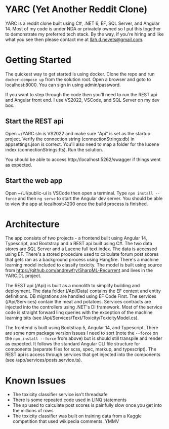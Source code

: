 # YARC (Yet Another Reddit Clone)

YARC is a reddit clone built using C#, .NET 6, EF, SQL Server, and Angular 14. Most of my code is under NDA or privately owned so I put this together 
to demonstrate my preferred tech stack. By the way, if you're hiring and like what you see then please contact me at llah.d.nevets@gmail.com.

# Getting Started

The quickest way to get started is using docker. Clone the repo and run `docker-compose up` from the solution root. Open a browser and goto to localhost:8000. 
You can sign in using admin/password. 

If you want to step through the code then you'll need to run the REST api and Angular front end. I use VS2022, VSCode, and SQL Server on my dev box.

## Start the REST api

Open ~/YARC.sln is VS2022 and make sure "Api" is set as the startup project. Verify the connection string (connectionStrings:db) in appsettings.json is correct. 
You'll also need to map a folder for the lucene index (connectionStrings:fts). Run the solution. 

You should be able to access http://localhost:5262/swagger if things went as expected.

## Start the web app

Open ~/UI/public-ui is VSCode then open a terminal. Type `npm install --force` and then `ng serve` to start the Angular dev server. You should be able to view the 
app at localhost:4200 once the build process is finished. 

# Architecture

The app consists of two projects - a frontend built using Angular 14, Typescript, and Bootstrap and a REST api built using C#. The two data stores are SQL Server and 
a Lucene full text index. The data is accessed using EF. There's a stored procedure used to calculate forum post scores that gets ran as a background process using 
Hangfire. There's a machine learning model included to classify toxicity. The model is built using source from https://github.com/andrewfry/SharpML-Recurrent and lives 
in the YARC.DL project.

The REST api (/Api) is built as a monolith to simplify building and deployment. The data folder (/Api/Data) contains the EF context and entity definitions. DB migrations 
are handled using EF Code First. The services (/Api/Services) contain the meat and potatoes. Services contracts are injected into the controllers using .NET's DI 
framework. Most of the service code is straight forward linq queries with the exception of the machine learning bits (see /Api/Services/Text/Toxicity/ToxicityModel.cs). 

The frontend is built using Bootstrap 5, Angular 14, and Typescript. There are some npm package version issues I need to sort (note the `--force` on the `npm install --force` from above) 
but is should still transpile and render as expected. It follows the standard Angular CLI file structure for components (separate files for scss, spec, markup, and typescript). 
The REST api is access through services that get injected into the components (see /app/services/posts.service.ts).

# Known Issues

* The toxicity classifier service isn't threadsafe
* There is some repeated code used in LINQ statements
* The sp used to calculate post scores is painfully slow once you get into the millions of rows
* The toxicity classifier was built on training data from a Kaggle competition that used wikipedia comments. YMMV

